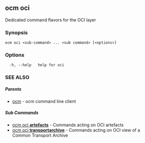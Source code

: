 ## ocm oci

Dedicated command flavors for the OCI layer

### Synopsis

```
ocm oci <sub-command> ... <sub command> [<options>]
```

### Options

```
  -h, --help   help for oci
```

### SEE ALSO

##### Parents

* [ocm](ocm.md)	 - ocm command line client


##### Sub Commands

* [ocm oci <b>artefacts</b>](ocm_oci_artefacts.md)	 - Commands acting on OCI artefacts
* [ocm oci <b>transportarchive</b>](ocm_oci_transportarchive.md)	 - Commands acting on OCI view of a Common Transport Archive

